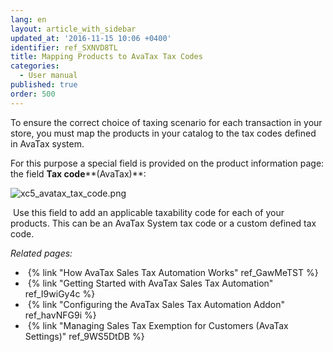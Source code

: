 ```yaml
---
lang: en
layout: article_with_sidebar
updated_at: '2016-11-15 10:06 +0400'
identifier: ref_SXNVD8TL
title: Mapping Products to AvaTax Tax Codes
categories:
  - User manual
published: true
order: 500
---
```



To ensure the correct choice of taxing scenario for each transaction in your store, you must map the products in your catalog to the tax codes defined in AvaTax system.

For this purpose a special field is provided on the product information page: the field **Tax code****(AvaTax)**:

![xc5_avatax_tax_code.png]({{site.baseurl}}/attachments/ref_SXNVD8TL/xc5_avatax_tax_code.png)


 Use this field to add an applicable taxability code for each of your products. This can be an AvaTax System tax code or a custom defined tax code.

_Related pages:_

*   {% link "How AvaTax Sales Tax Automation Works" ref_GawMeTST %}
*   {% link "Getting Started with AvaTax Sales Tax Automation" ref_I9wiGy4c %}
*   {% link "Configuring the AvaTax Sales Tax Automation Addon" ref_havNFG9i %}
*   {% link "Managing Sales Tax Exemption for Customers (AvaTax Settings)" ref_9WS5DtDB %}
